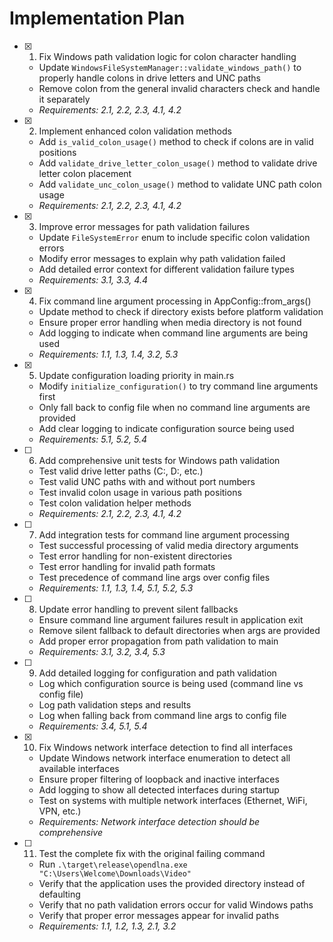 # Implementation Plan

- [x] 1. Fix Windows path validation logic for colon character handling

  - Update `WindowsFileSystemManager::validate_windows_path()` to properly handle colons in drive letters and UNC paths
  - Remove colon from the general invalid characters check and handle it separately
  - _Requirements: 2.1, 2.2, 2.3, 4.1, 4.2_

- [x] 2. Implement enhanced colon validation methods

  - Add `is_valid_colon_usage()` method to check if colons are in valid positions
  - Add `validate_drive_letter_colon_usage()` method to validate drive letter colon placement
  - Add `validate_unc_colon_usage()` method to validate UNC path colon usage
  - _Requirements: 2.1, 2.2, 2.3, 4.1, 4.2_

- [x] 3. Improve error messages for path validation failures

  - Update `FileSystemError` enum to include specific colon validation errors
  - Modify error messages to explain why path validation failed
  - Add detailed error context for different validation failure types
  - _Requirements: 3.1, 3.3, 4.4_

- [x] 4. Fix command line argument processing in AppConfig::from_args()

  - Update method to check if directory exists before platform validation
  - Ensure proper error handling when media directory is not found
  - Add logging to indicate when command line arguments are being used
  - _Requirements: 1.1, 1.3, 1.4, 3.2, 5.3_

- [x] 5. Update configuration loading priority in main.rs

  - Modify `initialize_configuration()` to try command line arguments first
  - Only fall back to config file when no command line arguments are provided
  - Add clear logging to indicate configuration source being used
  - _Requirements: 5.1, 5.2, 5.4_

- [ ] 6. Add comprehensive unit tests for Windows path validation
  - Test valid drive letter paths (C:\, D:\, etc.)
  - Test valid UNC paths with and without port numbers
  - Test invalid colon usage in various path positions
  - Test colon validation helper methods
  - _Requirements: 2.1, 2.2, 2.3, 4.1, 4.2_

- [ ] 7. Add integration tests for command line argument processing
  - Test successful processing of valid media directory arguments
  - Test error handling for non-existent directories
  - Test error handling for invalid path formats
  - Test precedence of command line args over config files
  - _Requirements: 1.1, 1.3, 1.4, 5.1, 5.2, 5.3_

- [ ] 8. Update error handling to prevent silent fallbacks
  - Ensure command line argument failures result in application exit
  - Remove silent fallback to default directories when args are provided
  - Add proper error propagation from path validation to main
  - _Requirements: 3.1, 3.2, 3.4, 5.3_

- [ ] 9. Add detailed logging for configuration and path validation
  - Log which configuration source is being used (command line vs config file)
  - Log path validation steps and results
  - Log when falling back from command line args to config file
  - _Requirements: 3.4, 5.1, 5.4_

- [x] 10. Fix Windows network interface detection to find all interfaces

  - Update Windows network interface enumeration to detect all available interfaces
  - Ensure proper filtering of loopback and inactive interfaces
  - Add logging to show all detected interfaces during startup
  - Test on systems with multiple network interfaces (Ethernet, WiFi, VPN, etc.)
  - _Requirements: Network interface detection should be comprehensive_

- [ ] 11. Test the complete fix with the original failing command
  - Run `.\target\release\opendlna.exe "C:\Users\Welcome\Downloads\Video"` 
  - Verify that the application uses the provided directory instead of defaulting
  - Verify that no path validation errors occur for valid Windows paths
  - Verify that proper error messages appear for invalid paths
  - _Requirements: 1.1, 1.2, 1.3, 2.1, 3.2_